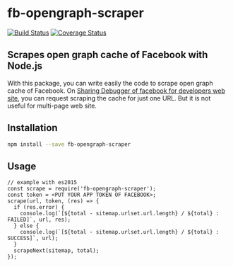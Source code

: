 # fb-opengraph-scraper

[![Build Status](https://travis-ci.org/daisukenakahama/fb-opengraph-scraper.svg?branch=master)](https://travis-ci.org/daisukenakahama/fb-opengraph-scraper)
[![Coverage Status](https://coveralls.io/repos/github/daisukenakahama/fb-opengraph-scraper/badge.svg)](https://coveralls.io/github/daisukenakahama/fb-opengraph-scraper)

## Scrapes open graph cache of Facebook with Node.js

With this package, you can write easily the code to scrape open graph cache of Facebook. On [Sharing Debugger of facebook for developers web site](https://developers.facebook.com/tools/debug/), you can request scraping the cache for just one URL. But it is not useful for multi-page web site.

## Installation

```bash
npm install --save fb-opengraph-scraper
```

## Usage

```nodejs
// example with es2015
const scrape = require('fb-opengraph-scraper');
const token = <PUT YOUR APP TOKEN OF FACEBOOK>;
scrape(url, token, (res) => {
  if (res.error) {
    console.log(`[${total - sitemap.urlset.url.length} / ${total} : FAILED]`, url, res);
  } else {
    console.log(`[${total - sitemap.urlset.url.length} / ${total} : SUCCESS]`, url);
  }
  scrapeNext(sitemap, total);
});
```
